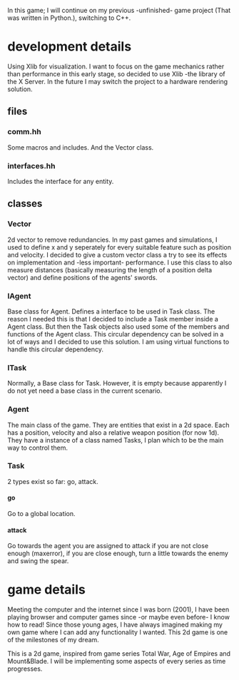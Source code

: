 In this game; I will continue on my previous -unfinished- game project (That was written in Python.), switching to C++.

# development details
Using Xlib for visualization. I want to focus on the game mechanics rather than performance in this early stage, so decided to use Xlib -the library of the X Server. In the future I may switch the project to a hardware rendering solution.

## files
### comm.hh
Some macros and includes. And the Vector class. 
### interfaces.hh
Includes the interface for any entity.

## classes
### Vector
2d vector to remove redundancies. In my past games and simulations, I used to define x and y seperately for every suitable feature such as position and velocity. I decided to give a custom vector class a try to see its effects on implementation and -less important- performance.
I use this class to also measure distances (basically measuring the length of a position delta vector) and define positions of the agents' swords.

### IAgent
Base class for Agent. Defines a interface to be used in Task class. The reason I needed this is that I decided to include a Task member inside a Agent class. But then the Task objects also used some of the members and functions of the Agent class. This circular dependency can be solved in a lot of ways and I decided to use this solution.
I am using virtual functions to handle this circular dependency.

### ITask
Normally, a Base class for Task. However, it is empty because apparently I do not yet need a base class in the current scenario.

### Agent
The main class of the game. They are entities that exist in a 2d space. Each has a position, velocity and also a relative weapon position (for now 1d).
They have a instance of a class named Tasks, I plan which to be the main way to control them.

### Task
2 types exist so far: go, attack.
#### go
Go to a global location.
#### attack
Go towards the agent you are assigned to attack if you are not close enough (maxerror), if you are close enough, turn a little towards the enemy and swing the spear.

# game details
Meeting the computer and the internet since I was born (2001), I have been playing browser and computer games since -or maybe even before- I know how to read! Since those young ages, I have always imagined making my own game where I can add any functionality I wanted. This 2d game is one of the milestones of my dream.

This is a 2d game, inspired from game series Total War, Age of Empires and Mount&Blade. I will be implementing some aspects of every series as time progresses.

